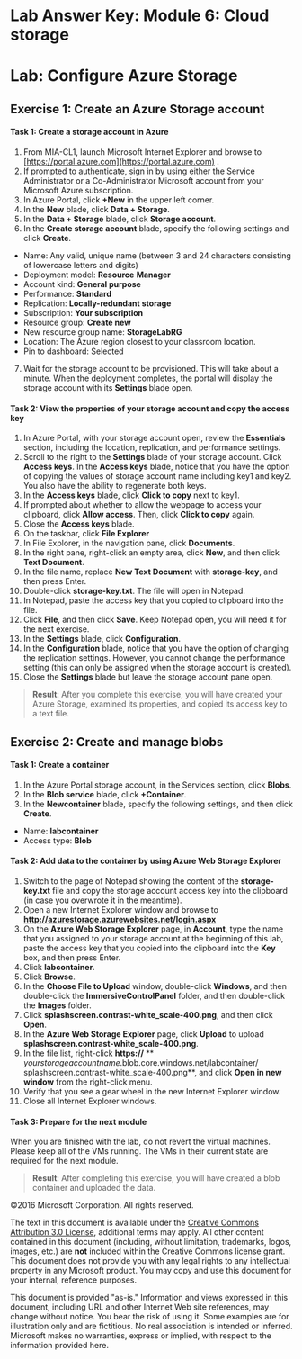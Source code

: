 # Lab Answer Key:  Module 6: Cloud storage
# Lab: Configure Azure Storage
  
## Exercise 1: Create an Azure Storage account
  
#### Task 1: Create a storage account in Azure
  
1.   From MIA-CL1, launch Microsoft Internet Explorer and browse to 
        [https://portal.azure.com](https://portal.azure.com)
      .
2.   If prompted to authenticate, sign in by using either the Service Administrator or a Co-Administrator Microsoft account from your Microsoft Azure subscription.
3.   In Azure Portal, click  **+New** in the upper left corner.
4.   In the  **New** blade, click **Data + Storage**.
5.   In the  **Data + Storage** blade, click **Storage account**.
6.   In the  **Create storage account** blade, specify the following settings and click **Create**.
  -   Name: Any valid, unique name (between 3 and 24 characters consisting of lowercase letters and digits)
  -   Deployment model:  **Resource** **Manager**
  -   Account kind:  **General purpose**
  -   Performance:  **Standard**
  -   Replication:  **Locally-redundant storage**
  -   Subscription:  **Your subscription**
  -   Resource group:  **Create new**
  -   New resource group name:  **StorageLabRG**
  -   Location: The Azure region closest to your classroom location.
  -   Pin to dashboard: Selected
7.   Wait for the storage account to be provisioned. This will take about a minute. When the deployment completes, the portal will display the storage account with its  **Settings** blade open.


#### Task 2: View the properties of your storage account and copy the access key
  
1.   In Azure Portal, with your storage account open, review the  **Essentials** section, including the location, replication, and performance settings.
2.   Scroll to the right to the  **Settings** blade of your storage account. Click **Access keys**. In the  **Access keys** blade, notice that you have the option of copying the values of storage account name including key1 and key2. You also have the ability to regenerate both keys.
3.   In the  **Access keys** blade, click **Click to copy** next to key1.
4.   If prompted about whether to allow the webpage to access your clipboard, click  **Allow access**. Then, click  **Click to copy** again.
5.   Close the  **Access keys** blade.
6.   On the taskbar, click  **File Explorer**
7.   In File Explorer, in the navigation pane, click  **Documents**.
8.   In the right pane, right-click an empty area, click  **New**, and then click  **Text Document**.
9.   In the file name, replace  **New Text Document** with **storage-key**, and then press Enter.
10.   Double-click  **storage-key.txt**. The file will open in Notepad. 
11.   In Notepad, paste the access key that you copied to clipboard into the file.
12.   Click  **File**, and then click  **Save**. Keep Notepad open, you will need it for the next exercise.
13.   In the  **Settings** blade, click **Configuration**.
14.   In the  **Configuration** blade, notice that you have the option of changing the replication settings. However, you cannot change the performance setting (this can only be assigned when the storage account is created).
15.   Close the  **Settings** blade but leave the storage account pane open.

>  **Result**: After you complete this exercise, you will have created your Azure Storage, examined its properties, and copied its access key to a text file.


## Exercise 2: Create and manage blobs
  
#### Task 1: Create a container
  
1.   In the Azure Portal storage account, in the Services section, click  **Blobs**. 
2.   In the  **Blob service** blade, click **+Container**.
3.   In the  **Newcontainer** blade, specify the following settings, and then click **Create**.

  -   Name:  **labcontainer**
  -   Access type:  **Blob**


#### Task 2: Add data to the container by using Azure Web Storage Explorer
  
1.   Switch to the page of Notepad showing the content of the  **storage-key.txt** file and copy the storage account access key into the clipboard (in case you overwrote it in the meantime).
2.   Open a new Internet Explorer window and browse to  **http://azurestorage.azurewebsites.net/login.aspx**
3.   On the  **Azure Web Storage Explorer** page, in **Account**, type the name that you assigned to your storage account at the beginning of this lab, paste the access key that you copied into the clipboard into the  **Key** box, and then press Enter.
4.   Click  **labcontainer**.
5.   Click  **Browse**.
6.   In the  **Choose File to Upload** window, double-click **Windows**, and then double-click the  **ImmersiveControlPanel** folder, and then double-click the **Images** folder.
7.   Click  **splashscreen.contrast-white_scale-400.png**, and then click  **Open**.
8.   In the  **Azure Web Storage Explorer** page, click **Upload** to upload **splashscreen.contrast-white_scale-400.png**.
9.   In the file list, right-click  **https://** ** _yourstorageaccountname_.blob.core.windows.net/labcontainer/ splashscreen.contrast-white_scale-400.png**, and click  **Open in new window** from the right-click menu.
10.   Verify that you see a gear wheel in the new Internet Explorer window. 
11.   Close all Internet Explorer windows.


#### Task 3: Prepare for the next module
  
When you are finished with the lab, do not revert the virtual machines. Please keep all of the VMs running. The VMs in their current state are required for the next module.

>  **Result**: After completing this exercise, you will have created a blob container and uploaded the data.



©2016 Microsoft Corporation. All rights reserved.

The text in this document is available under the [Creative Commons Attribution 3.0 License](https://creativecommons.org/licenses/by/3.0/legalcode "Creative Commons Attribution 3.0 License"), additional terms may apply.  All other content contained in this document (including, without limitation, trademarks, logos, images, etc.) are **not** included within the Creative Commons license grant.  This document does not provide you with any legal rights to any intellectual property in any Microsoft product. You may copy and use this document for your internal, reference purposes.

This document is provided "as-is." Information and views expressed in this document, including URL and other Internet Web site references, may change without notice. You bear the risk of using it. Some examples are for illustration only and are fictitious. No real association is intended or inferred. Microsoft makes no warranties, express or implied, with respect to the information provided here.

  